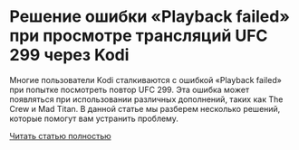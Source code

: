 # Решение ошибки «Playback failed» при просмотре трансляций UFC 299 через Kodi



Многие пользователи Kodi сталкиваются с ошибкой «Playback failed» при попытке посмотреть повтор UFC 299. Эта ошибка может появляться при использовании различных дополнений, таких как The Crew и Mad Titan. В данной статье мы разберем несколько решений, которые помогут вам устранить проблему.

[Читать статью полностью](https://xyberbara.com/web/playback-failed/)
